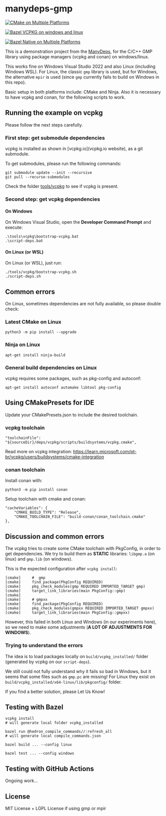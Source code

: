 # manydeps-gmp

[![CMake on Multiple Platforms](https://github.com/manydeps/manydeps-gmp/actions/workflows/cmake-multi-platform.yml/badge.svg)](https://github.com/manydeps/manydeps-gmp/actions/workflows/cmake-multi-platform.yml)

[![Bazel VCPKG on windows and linux](https://github.com/manydeps/manydeps-gmp/actions/workflows/bazel-vcpkg-win-linux.yml/badge.svg)](https://github.com/manydeps/manydeps-gmp/actions/workflows/bazel-vcpkg-win-linux.yml)

[![Bazel Native on Multiple Platforms](https://github.com/manydeps/manydeps-gmp/actions/workflows/bazel-native-multi-platform.yml/badge.svg)](https://github.com/manydeps/manydeps-gmp/actions/workflows/bazel-native-multi-platform.yml)

This is a demonstration project from the [ManyDeps](https://github.com/manydeps),
for the C/C++ GMP library using package managers (vcpkg and conan) on windows/linux.

This works fine on Windows Visual Studio 2022 and also Linux (including Windows WSL).
For Linux, the classic `gmp` library is used, but for Windows, the alternative `mpir`
is used (since `gmp` currently fails to build on Windows in this repo).

Basic setup in both platforms include: CMake and Ninja.
Also it is necessary to have vcpkg and conan, for the following scripts to work.

## Running the example on vcpkg

Please follow the next steps carefully.

### First step: get submodule dependencies

vcpkg is installed as shown in [vcpkg.io](vcpkg.io website), as a git submodule.

To get submodules, please run the following commands:

```
git submodule update --init --recursive
git pull --recurse-submodules
```

Check the folder [tools/vcpkg](tools/vcpkg) to see if vcpkg is present.

### Second step: get vcpkg dependencies

#### On Windows

On Windows Visual Studio, open the **Developer Command Prompt** and execute:

```
.\tools\vcpkg\bootstrap-vcpkg.bat
.\script-deps.bat
```

#### On Linux (or WSL)

On Linux (or WSL), just run:

```
./tools/vcpkg/bootstrap-vcpkg.sh 
./script-deps.sh
```

## Common errors

On Linux, sometimes dependencies are not fully available, so please double check:

### Latest CMake on Linux

```
python3 -m pip install --upgrade
```

### Ninja on Linux

```
apt-get install ninja-build
```

### General build dependencies on Linux

vcpkg requires some packages, such as pkg-config and autoconf:

```
apt-get install autoconf automake libtool pkg-config
```

## Using CMakePresets for IDE

Update your CMakePresets.json to include the desired toolchain.

### vcpkg toolchain

```{.json}
"toolchainFile": "${sourceDir}/deps/vcpkg/scripts/buildsystems/vcpkg.cmake",
```

Read more on vcpkg integration: https://learn.microsoft.com/pt-br/vcpkg/users/buildsystems/cmake-integration

### conan toolchain

Install conan with:

```
python3 -m pip install conan
```

Setup toolchain with cmake and conan:

```{.json}
"cacheVariables": {
    "CMAKE_BUILD_TYPE": "Release",
    "CMAKE_TOOLCHAIN_FILE": "build-conan/conan_toolchain.cmake"
},
```

## Discussion and common errors

The vcpkg tries to create some CMake toolchain with PkgConfig, 
in order to get dependencies.
We try to build them as **STATIC** libraries: 
`libgmp.a` (on linux) and `gmp.lib` (on windows).

This is the expected configuration after `vcpkg install`:

```
[cmake]     #  gmp
[cmake]     find_package(PkgConfig REQUIRED)
[cmake]     pkg_check_modules(gmp REQUIRED IMPORTED_TARGET gmp)
[cmake]     target_link_libraries(main PkgConfig::gmp)
[cmake] 
[cmake]     # gmpxx
[cmake]     find_package(PkgConfig REQUIRED)
[cmake]     pkg_check_modules(gmpxx REQUIRED IMPORTED_TARGET gmpxx)
[cmake]     target_link_libraries(main PkgConfig::gmpxx)
```

However, this failed in both Linux and Windows (in our experiments here),
 so we need to make some adjustments (**A LOT OF ADJUSTMENTS FOR WINDOWS**).

### Trying to understand the errors

The idea is to load packages locally on `build/vcpkg_installed/` folder 
(generated by vcpkg on our `script-deps`).

We still could not fully understand why it fails so bad in Windows,
but it seems that some files such as `gmp.pc` are missing!
For Linux they exist on `build/vcpkg_installed/x64-linux/lib/pkgconfig/` folder.

If you find a better solution, please Let Us Know!

## Testing with Bazel

```
vcpkg install
# will generate local folder vcpkg_installed

bazel run @hedron_compile_commands//:refresh_all
# will generate local compile_commands.json

bazel build ... --config linux

bazel test ... --config windows
```

## Testing with GitHub Actions

Ongoing work...

## License

MIT License + LGPL License if using gmp or mpir

